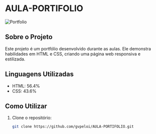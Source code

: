 # AULA-PORTIFOLIO

![Portfolio](https://github.com/user-attachments/assets/0e12e5cb-fed9-42f2-8177-db6d11486c30)


## Sobre o Projeto

Este projeto é um portfólio desenvolvido durante as aulas. Ele demonstra habilidades em HTML e CSS, criando uma página web responsiva e estilizada.

## Linguagens Utilizadas

- HTML: 56.4%
- CSS: 43.6%

## Como Utilizar

1. Clone o repositório:
   ```bash
   git clone https://github.com/gvpeloi/AULA-PORTIFOLIO.git
